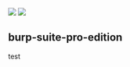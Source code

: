 [![](https://img.shields.io/chocolatey/v/burp-suite-pro-edition?color=green&label=010editor)](https://chocolatey.org/packages/burp-suite-pro-edition) [![](https://img.shields.io/chocolatey/dt/burp-suite-pro-edition)](https://chocolatey.org/packages/burp-suite-pro-edition)

## burp-suite-pro-edition
test
